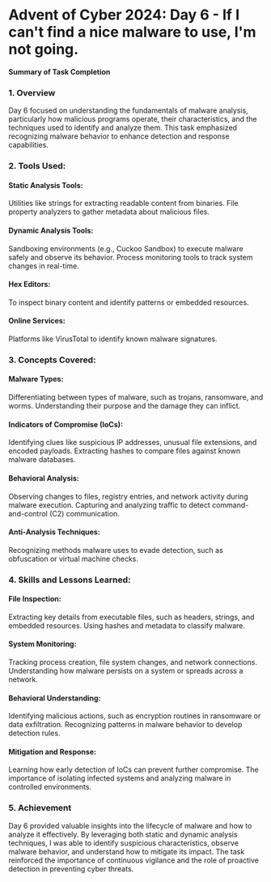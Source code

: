 # Advent of Cyber 2024: Day 6 - If I can't find a nice malware to use, I'm not going.

**Summary of Task Completion**

### 1. Overview
Day 6 focused on understanding the fundamentals of malware analysis, particularly how malicious programs operate, their characteristics, and the techniques used to identify and analyze them. This task emphasized recognizing malware behavior to enhance detection and response capabilities.

### 2. Tools Used:
#### Static Analysis Tools:
Utilities like strings for extracting readable content from binaries.
File property analyzers to gather metadata about malicious files.
#### Dynamic Analysis Tools:
Sandboxing environments (e.g., Cuckoo Sandbox) to execute malware safely and observe its behavior.
Process monitoring tools to track system changes in real-time.
#### Hex Editors: 
To inspect binary content and identify patterns or embedded resources.
#### Online Services: 
Platforms like VirusTotal to identify known malware signatures.

### 3. Concepts Covered:
#### Malware Types:
Differentiating between types of malware, such as trojans, ransomware, and worms.
Understanding their purpose and the damage they can inflict.
#### Indicators of Compromise (IoCs):
Identifying clues like suspicious IP addresses, unusual file extensions, and encoded payloads.
Extracting hashes to compare files against known malware databases.
#### Behavioral Analysis:
Observing changes to files, registry entries, and network activity during malware execution.
Capturing and analyzing traffic to detect command-and-control (C2) communication.
#### Anti-Analysis Techniques:
Recognizing methods malware uses to evade detection, such as obfuscation or virtual machine checks.

### 4. Skills and Lessons Learned:
#### File Inspection:
Extracting key details from executable files, such as headers, strings, and embedded resources.
Using hashes and metadata to classify malware.
#### System Monitoring:
Tracking process creation, file system changes, and network connections.
Understanding how malware persists on a system or spreads across a network.
#### Behavioral Understanding:
Identifying malicious actions, such as encryption routines in ransomware or data exfiltration.
Recognizing patterns in malware behavior to develop detection rules.
#### Mitigation and Response:
Learning how early detection of IoCs can prevent further compromise.
The importance of isolating infected systems and analyzing malware in controlled environments.

### 5. Achievement
Day 6 provided valuable insights into the lifecycle of malware and how to analyze it effectively. By leveraging both static and dynamic analysis techniques, I was able to identify suspicious characteristics, observe malware behavior, and understand how to mitigate its impact. The task reinforced the importance of continuous vigilance and the role of proactive detection in preventing cyber threats.
